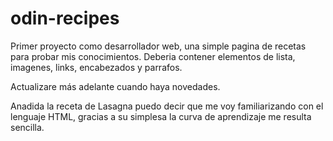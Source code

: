 # odin-recipes

Primer proyecto como desarrollador web, una simple pagina de recetas para probar mis conocimientos.
Deberia contener elementos de lista, imagenes, links, encabezados y parrafos.

Actualizare más adelante cuando haya novedades.

Anadida la receta de Lasagna puedo decir que me voy familiarizando con el lenguaje HTML, gracias a su simplesa la curva de aprendizaje me resulta sencilla.